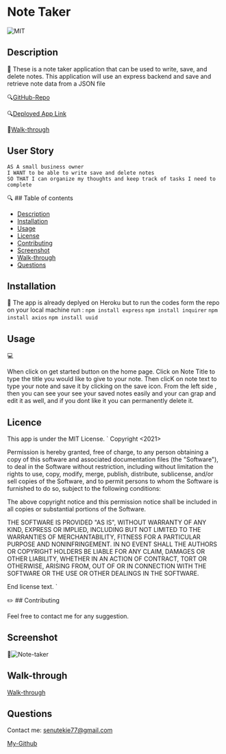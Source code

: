 # Note Taker

![MIT](https://img.shields.io/badge/license-MIT-green)

## Description
👋 These is a note taker application that can be used to write, save, and delete notes. This application will use an express backend and save and retrieve note data from a JSON file

🔍[GitHub-Repo](https://github.com/senait77/Note-Taker-)

🔍[Deployed App Link](https://dashboard.heroku.com/apps/warm-headland-12546)

🎥[Walk-through](https://www.youtube.com/watch?v=nsIqXTmcfWA)


 ## User Story

```
AS A small business owner
I WANT to be able to write save and delete notes
SO THAT I can organize my thoughts and keep track of tasks I need to complete
```


🔍 ## Table of contents

* [Description](#Description)
* [Installation](#Installation)
* [Usage](#Usage)
* [License](#License)
* [Contributing](#Contributing)
* [Screenshot](#Screenshot)
* [Walk-through](#walk-through)
* [Questions](#Questions)

## Installation
💾 The app is already deplyed on Heroku but to run the codes form the repo on your local machine run : 
 ```npm install express```
 ```npm install inquirer```
 ```npm install axios```
 ```npm install uuid```

## Usage
💻

When click on get started button on the home page. Click on Note Title to type the title you would like to give to your note. Then clicK on note text to type your note and save it by clicking on the save icon.
From the left side , then you can see your see your saved notes easily and your can grap and edit it as well, and if you dont like it you can permanently delete it.

 

## Licence
This app is under the MIT License.
` Copyright <2021> <Senait T Gerezgiher>

Permission is hereby granted, free of charge, to any person obtaining a copy of this software and associated documentation files (the "Software"), to deal in the Software without restriction, including without limitation the rights to use, copy, modify, merge, publish, distribute, sublicense, and/or sell copies of the Software, and to permit persons to whom the Software is furnished to do so, subject to the following conditions:

The above copyright notice and this permission notice shall be included in all copies or substantial portions of the Software.

THE SOFTWARE IS PROVIDED "AS IS", WITHOUT WARRANTY OF ANY KIND, EXPRESS OR IMPLIED, INCLUDING BUT NOT LIMITED TO THE WARRANTIES OF MERCHANTABILITY, FITNESS FOR A PARTICULAR PURPOSE AND NONINFRINGEMENT. IN NO EVENT SHALL THE AUTHORS OR COPYRIGHT HOLDERS BE LIABLE FOR ANY CLAIM, DAMAGES OR OTHER LIABILITY, WHETHER IN AN ACTION OF CONTRACT, TORT OR OTHERWISE, ARISING FROM, OUT OF OR IN CONNECTION WITH THE SOFTWARE OR THE USE OR OTHER DEALINGS IN THE SOFTWARE.

End license text. `

✏️ ## Contributing

Feel free to contact me for any suggestion.

## Screenshot
🎥![Note-taker](./public/images/note-taker.png)

## Walk-through

[Walk-through](https://www.youtube.com/watch?v=nsIqXTmcfWA)

## Questions
Contact me: senutekie77@gmail.com

[My-Github](https://github.com/senait77/Note-Taker-)

